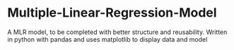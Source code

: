 # Multiple-Linear-Regression-Model
A MLR model, to be completed with better structure and reusability. Written in python with pandas and uses matplotlib to display data and model
